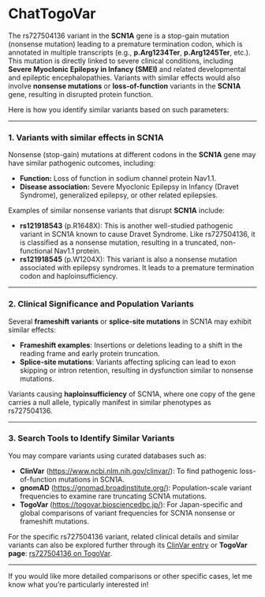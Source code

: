 # ChatTogoVar

The rs727504136 variant in the **SCN1A** gene is a stop-gain mutation (nonsense mutation) leading to a premature termination codon, which is annotated in multiple transcripts (e.g., **p.Arg1234Ter**, **p.Arg1245Ter**, etc.). This mutation is directly linked to severe clinical conditions, including **Severe Myoclonic Epilepsy in Infancy (SMEI)** and related developmental and epileptic encephalopathies. Variants with similar effects would also involve **nonsense mutations** or **loss-of-function** variants in the **SCN1A** gene, resulting in disrupted protein function.

Here is how you identify similar variants based on such parameters:

---

### 1. **Variants with similar effects in SCN1A**
Nonsense (stop-gain) mutations at different codons in the **SCN1A** gene may have similar pathogenic outcomes, including:
- **Function:** Loss of function in sodium channel protein Nav1.1.
- **Disease association:** Severe Myoclonic Epilepsy in Infancy (Dravet Syndrome), generalized epilepsy, or other related epilepsies.

Examples of similar nonsense variants that disrupt **SCN1A** include:
- **rs121918543** (p.R1648X): This is another well-studied pathogenic variant in SCN1A known to cause Dravet Syndrome. Like rs727504136, it is classified as a nonsense mutation, resulting in a truncated, non-functional Nav1.1 protein.
- **rs121918545** (p.W1204X): This variant is also a nonsense mutation associated with epilepsy syndromes. It leads to a premature termination codon and haploinsufficiency.

---

### 2. **Clinical Significance and Population Variants**
Several **frameshift variants** or **splice-site mutations** in SCN1A may exhibit similar effects:
- **Frameshift examples**: Insertions or deletions leading to a shift in the reading frame and early protein truncation.
- **Splice-site mutations**: Variants affecting splicing can lead to exon skipping or intron retention, resulting in dysfunction similar to nonsense mutations.

Variants causing **haploinsufficiency** of SCN1A, where one copy of the gene carries a null allele, typically manifest in similar phenotypes as rs727504136.

---

### 3. **Search Tools to Identify Similar Variants**
You may compare variants using curated databases such as:
- **ClinVar** (https://www.ncbi.nlm.nih.gov/clinvar/): To find pathogenic loss-of-function mutations in SCN1A.
- **gnomAD** (https://gnomad.broadinstitute.org/): Population-scale variant frequencies to examine rare truncating SCN1A mutations.
- **TogoVar** (https://togovar.biosciencedbc.jp/): For Japan-specific and global comparisons of variant frequencies for SCN1A nonsense or frameshift mutations.

For the specific rs727504136 variant, related clinical details and similar variants can also be explored further through its [ClinVar entry](https://www.ncbi.nlm.nih.gov/clinvar/variation/167639) or **TogoVar page**: [rs727504136 on TogoVar](https://togovar.biosciencedbc.jp/variant?rs727504136).

--- 

If you would like more detailed comparisons or other specific cases, let me know what you’re particularly interested in!